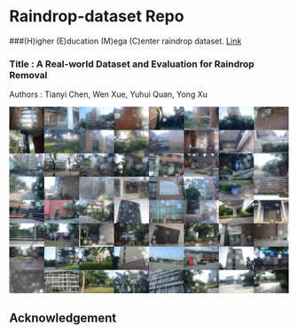 # Raindrop-dataset Repo

###(H)igher (E)ducation (M)ega (C)enter raindrop dataset. [Link]()

### Title : A Real-world Dataset and Evaluation for Raindrop Removal
Authors : Tianyi Chen, Wen Xue, Yuhui Quan, Yong Xu

<Dataset-Demo-Pics>

![Teaser image](./dataset_overview.jpg)

## Acknowledgement
